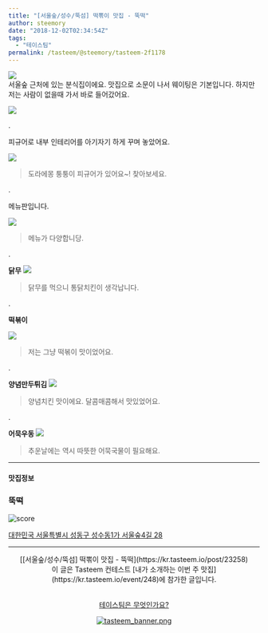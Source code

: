 ```yaml
---
title: "[서울숲/성수/뚝섬] 떡뽂이 맛집 - 뚝떡"
author: steemory
date: "2018-12-02T02:34:54Z"
tags:
  - "테이스팀"
permalink: /tasteem/@steemory/tasteem-2f1178
---
```

![](https://static.tasteem.io/uploads/3843/post/23258/content_726a9b44-246e-4b75-b47b-68cb937faf24.jpeg)
<br/>
서울숲 근처에 있는 분식집이에요. 맛집으로 소문이 나서 웨이팅은 기본입니다. 하지만 저는 사람이 없을때 가서 바로 들어갔어요.

![](https://static.tasteem.io/uploads/image/image/112710/b732ac2c-7a9c-47a6-b62b-10234738a91e.jpeg)

.

피규어로 내부 인테리어를 아기자기 하게 꾸며 놓았어요.

![](https://static.tasteem.io/uploads/image/image/112711/b732ac2c-7a9c-47a6-b62b-10234738a91e.jpeg)
> 도라에몽 퉁퉁이 피규어가 있어요~! 찾아보세요.

.

메뉴판입니다.

![](https://static.tasteem.io/uploads/image/image/112712/b732ac2c-7a9c-47a6-b62b-10234738a91e.jpeg)
> 메뉴가 다양합니당.

.

**닭무**
![](https://static.tasteem.io/uploads/image/image/112713/4ce6ec76-ada1-4125-ac72-84d3d6e11cac.jpeg)
> 닭무를 먹으니 통닭치킨이 생각납니다.

.

**떡볶이**

![](https://static.tasteem.io/uploads/image/image/112714/4ce6ec76-ada1-4125-ac72-84d3d6e11cac.jpeg)
> 저는 그냥 떡볶이 맛이었어요.

.

**양념만두튀김**
![](https://static.tasteem.io/uploads/image/image/112715/4ce6ec76-ada1-4125-ac72-84d3d6e11cac.jpeg)
> 양념치킨 맛이에요. 달콤매콤해서 맛있었어요.

.

**어묵우동**
![](https://static.tasteem.io/uploads/image/image/112716/b732ac2c-7a9c-47a6-b62b-10234738a91e.jpeg)
> 추운날에는 역시 따뜻한 어묵국물이 필요해요.

---------------------
#### 맛집정보
### 뚝떡
![score](https://static.tasteem.io/images/steem/1Crowns.png)

[대한민국 서울특별시 성동구 성수동1가 서울숲4길 28](https://kr.tasteem.io/post/23258#map)

-----------------------------------------
<center>[[서울숲/성수/뚝섬] 떡뽂이 맛집 - 뚝떡](https://kr.tasteem.io/post/23258)
<br/>이 글은 Tasteem 컨테스트
 [내가 소개하는  이번 주 맛집](https://kr.tasteem.io/event/248)에 참가한 글입니다.

<br/>[테이스팀은 무엇인가요?](https://kr.tasteem.io/about)

[![tasteem_banner.png](https://static.tasteem.io/images/tasteem_banner_v3.png)](https://kr.tasteem.io)</center>